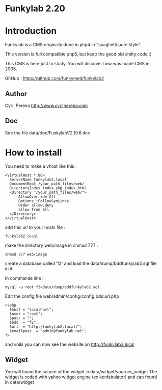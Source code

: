 Funkylab 2.20
=============

# Introduction
Funkylab is a CMS originally done in php4 in "spaghetti pure style".

This version is full compatible php5, but keep the good old shitty code :)

This CMS is here just to study. You will discover how was made CMS in 2005.

GitHub : https://github.com/funkymed/funkylab2

## Author

Cyril Pereira http://www.cyrilpereira.com

## Doc
See the file data/doc/FunkylabV2.19.6.doc

# How to install

You need to make a vhost like this :
~~~
<VirtualHost *:80>
  ServerName funkylab2.local
  DocumentRoot /your_path_files/web/
  DirectoryIndex index.php index.html
  <Directory "/your_path_files/web/">
      AllowOverride All
      Options +FollowSymLinks
      Order allow,deny
      allow from all
  </Directory>
</VirtualHost>
~~~

add this url to your hosts file :
~~~
funkylab2.local
~~~

make the directory web/image in chmod 777 :
~~~
chmod 777 web/image
~~~

create a database called 'f2' and load the data/dump/bddfunkylab2.sql file in it.

In commande line :
~~~
mysql -u root f2<data/dump/bddfunkylab2.sql
~~~~

Edit the config file web/admin/config/config.bdd.url.php
~~~
<?php
  $host = "localhost";
  $user = "root";
  $pass = "";
  $bdd  = "f2";
  $url  = "http:/funkylab2.local/";
  $emailpost  = "admin@funkylab.net";
?>
~~~

and voilà you can now see the website on http://funkylab2.local

## Widget

You will found the source of the widget in data/widget/sources_widget
The widget is coded with yahoo widget engine (ex konfabulator) and can found in data/widget
